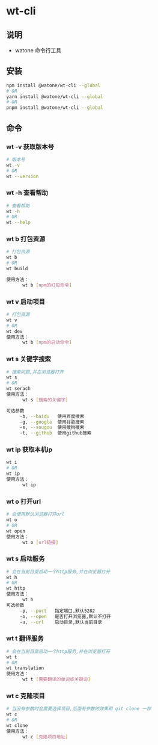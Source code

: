 # wt-cli

## 说明

- watone 命令行工具

## 安装

```bash
npm install @watone/wt-cli --global
# OR
yarn install @watone/wt-cli --global
# OR
pnpm install @watone/wt-cli --global
```

## 命令

### wt -v 获取版本号

``` bash
# 版本号
wt -v
# OR
wt --version
```

### wt -h 查看帮助

``` bash
# 查看帮助
wt -h
# OR
wt --help
```



### wt b 打包资源

``` bash
# 打包资源
wt b
# OR
wt build

使用方法：
      wt b [npm的打包命令]
```
### wt v 启动项目
``` bash
# 打包资源
wt v
# OR
wt dev
使用方法：
      wt b [npm的启动命令]
```

### wt s 关键字搜索

``` bash
# 搜索问题,并在浏览器打开
wt s
# OR
wt serach
使用方法：
      wt s [搜索的关键字]

可选参数
     -b, --baidu   使用百度搜索
     -g, --google  使用谷歌搜索
     -s, --sougou  使用搜狗搜索
     -t, --github  使用github搜索
```

### wt ip 获取本机ip

``` bash
wt i
# OR
wt ip
使用方法：
      wt ip
```

### wt o 打开url
``` bash
# 会使用默认浏览器打开url
wt o
# OR
wt open
使用方法：
      wt o [url链接]
```
     
### wt s 启动服务
``` bash
# 会在当前目录启动一个http服务,并在浏览器打开
wt h
# OR
wt http
使用方法：
      wt h
可选参数
     -p, --port   指定端口,默认5282
     -o, --open   是否打开浏览器,默认不打开
     -u, --url    启动目录,默认当前目录
```


### wt t 翻译服务
``` bash
# 会在当前目录启动一个http服务,并在浏览器打开
wt t
# OR
wt translation
使用方法：
      wt t [需要翻译的单词或关键词]
```

### wt c 克隆项目
``` bash
# 当没有参数时会需要选择项目,后面有参数时效果和 git clone 一样
wt c
# OR
wt clone
使用方法：
      wt c [克隆项目地址]
```
